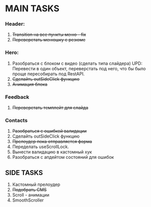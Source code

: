 # MAIN TASKS

### Header:

1. ~~Transition на все пункты меню - fix~~
2. ~~Переверстать менюшку с резюме~~

### Hero:

1. Разобраться с блоком с видео (сделать типа слайдера) UPD: Перевести в один объект, переверстать под него, что бы было проще пересобирать под RestAPI.
2. ~~Сделайть outSideClick функцию~~
3. ~~Анимация блока~~

### Feedback

1. ~~Переверстать темплейт для слайда~~

### Contacts

1. ~~Разобраться с ошибкой валидации~~
2. Сделайть outSideClick функцию
3. ~~Прелоудер пока отправляется форма~~
4. Переделать useScrollLock.
5. Вынести валидацию в кастомный хук
6. Разобраться с апдейтом состояний для ошибок

## SIDE TASKS

1. Кастомный прелоудер
2. ~~Подобрать CMS~~
3. Scroll - анимации
4. SmoothScroller
